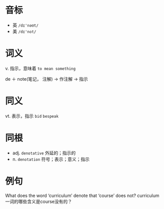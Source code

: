 # 音标

- 英 `/dɪ'nəʊt/`
- 美 `/dɪ'not/`

# 词义

v. 指示，意味着
`to mean something`



de ＋ note(笔记， 注解) → 作注解 → 指示

# 同义

vt. 表示，指示
`bid` `bespeak`

# 同根

- adj. `denotative` 外延的；指示的
- n. `denotation` 符号；表示；意义；指示

# 例句

What does the word ‘curriculum’ denote that ‘course’ does not?
curriculum一词的哪些含义是course没有的？



